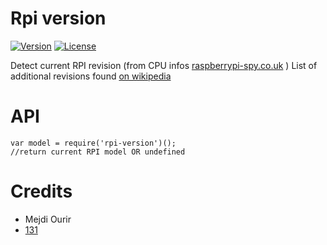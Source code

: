 # Rpi version

[![Version](https://img.shields.io/npm/v/rpi-version.svg)](https://www.npmjs.com/package/rpi-version)
[![License](https://img.shields.io/badge/license-MIT-blue.svg)](http://opensource.org/licenses/MIT)

Detect current RPI revision (from CPU infos [raspberrypi-spy.co.uk](http://www.raspberrypi-spy.co.uk/2012/09/checking-your-raspberry-pi-board-version/) )
List of additional revisions found [on wikipedia](https://fr.wikipedia.org/wiki/Raspberry_Pi#Identification_des_diff.C3.A9rents_mod.C3.A8les_de_Raspberry_.28en_compl.C3.A9ment_.C3.A0_ci-dessus.29)


# API
```
var model = require('rpi-version')();
//return current RPI model OR undefined
```


# Credits
* Mejdi Ourir
* [131](https://github.com/131)

